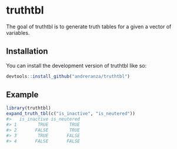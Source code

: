
<!-- README.md is generated from README.Rmd. Please edit that file -->

# truthtbl

<!-- badges: start -->
<!-- badges: end -->

The goal of truthtbl is to generate truth tables for a given a vector of
variables.

## Installation

You can install the development version of truthtbl like so:

``` r
devtools::install_github("andreranza/truthtbl")
```

## Example

``` r
library(truthtbl)
expand_truth_tbl(c("is_inactive", "is_neutered"))
#>   is_inactive is_neutered
#> 1        TRUE        TRUE
#> 2       FALSE        TRUE
#> 3        TRUE       FALSE
#> 4       FALSE       FALSE
```
